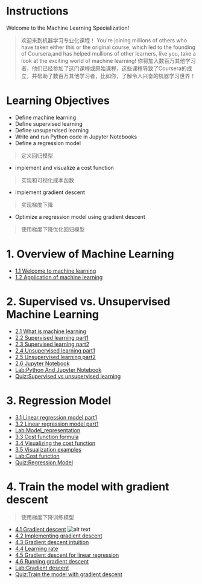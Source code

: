 # Instructions
Welcome to the Machine Learning Specialization!
> 欢迎来到机器学习专业化课程！
You're joining millions of others who have taken either this or the original course, which led to the founding of Coursera,and has helped mullions of other learners, like you, take a look at the exciting world of machine learning!
> 你将加入数百万其他学习者，他们已经参加了这门课程或原始课程，这些课程导致了Coursera的成立，并帮助了数百万其他学习者，比如你，了解令人兴奋的机器学习世界！


# Learning Objectives

- Define machine learning
- Define supervised learning
- Define unsupervised learning
- Write and run Python code in Jupyter Notebooks
- Define a regression model
> 定义回归模型
- implement and visualize a cost function
> 实现和可视化成本函数
- implement gradient descent
> 实现梯度下降
- Optimize a regression model using gradient descent
> 使用梯度下降优化回归模型

# 1. Overview of Machine Learning

- [1.1 Welcome to machine learning](./video/W1_1.1_Welcome_To_Maching_Learning.md)
- [1.2 Application of machine learning](./video/W1_1.2_Application_Of_Machine_Learning.md)

# 2. Supervised vs. Unsupervised Machine Learning

- [2.1 What is machine learning](./video/W1_2.1_What_Is_Machine_Learning.md)
- [2.2 Supervised learning part1](./video/W1_2.2_Supervised_Learning_Part1.md)
- [2.3 Supervised learning part2](./video/W1_2.3_Supervised_Learning_Part2.md)
- [2.4 Unsupervised learning part1](./video/W1_2.4_Unsupervised_Learning_Part1.md)
- [2.5 Unsupervised learning part2](./video/W1_2.5_Unsupervised_Learning_Part2.md)
- [2.6 Jupyter Notebook](./video/W1_2.6_Jupyter_Notebooks.md)
- [Lab:Python And Jupyter Notebook](./lab/C1_W1_Lab01_Python_Jupyter_Soln.ipynb)
- [Quiz:Supervised vs unsupervised learning](./quiz.ipynb#W1-2)

# 3. Regression Model

- [3.1 Linear regression model part1](./video/W1_3.1_Linear_regression_model_part1.md)
- [3.2 Linear regression model part1](./video/W1_3.2_Linear_Regression_Model_Part2.md)
- [Lab:Model_representation](./lab/C1_W1_Lab02_Model_Representation_Soln.ipynb)
- [3.3 Cost function formula](./video/W1_3.3_Cost_Function_Formula.md)
- [3.4 Visualizing the cost function](./video/W1_3.4_Cost_Function_Intuition.md)
- [3.5 Visualization examples](./video/W1_3.5_Visualization_Examples.md)
- [Lab:Cost function](./lab/C1_W1_Lab03_Cost_function_Soln.ipynb)
- [Quiz:Regression Model](./quiz.ipynb#W1-3)

# 4. Train the model with gradient descent
> 使用梯度下降训练模型
- [4.1 Gradient descent](./video/W1_4.1_Gradient_Descent.md)
![alt text](./images/Gradient_Descent.png)
- [4.2 Implementing gradient descent](./video/W1_4.2_Implementing_Gradient_Descent.md)
- [4.3 Gradient descent intuition](./video/W1_4.3_Gradient_Descent_Intuition.md)
- [4.4 Learning rate](./video/W1_4.4_Learning_Rate.md)
- [4.5 Gradient descent for linear regression](./video/W1_4.5_Gradient_Descent_For_Linear_Regression.md)
- [4.6 Running gradient descent](./video/W1_4.6_Running_Gradient_Descent.md)
- [Lab:Gradient descent](./lab/C1_W1_Lab04_Gradient_Descent_Soln.ipynb)
- [Quiz:Train the model with gradient descent](./quiz.ipynb#W1-4)